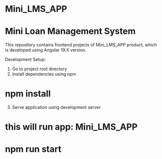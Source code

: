# Mini_LMS_APP
# Mini Loan Management System

This repository contains frontend projects of Mini_LMS_APP product, which is developed using Angular 19.X version.

Development Setup:
1. Go to project root directory
2. Install dependencies using npm
  # npm install

3. Serve application using development server
# this will run app: Mini_LMS_APP
  # npm run start


